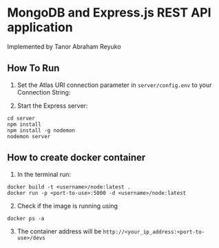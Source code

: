 # MongoDB and Express.js REST API application

Implemented by Tanor Abraham Reyuko

## How To Run

1. Set the Atlas URI connection parameter in `server/config.env` to your Connection String:

2. Start the Express server:
```
cd server
npm install
npm install -g nodemon
nodemon server
```

## How to create docker container

1. In the terminal run:
```
docker build -t <username>/node:latest .
docker run -p <port-to-use>:5000 -d <username>/node:latest
```

2. Check if the image is running using
```
docker ps -a
```

3. The container address will be `http://<your_ip_address:<port-to-use>/devs`